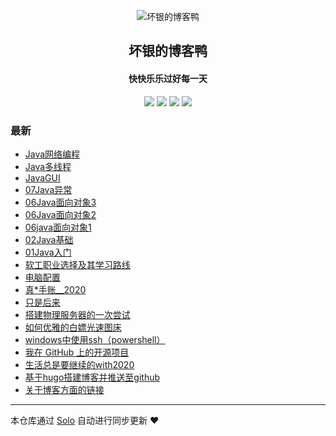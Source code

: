 <p align="center"><img alt="坏银的博客鸭" src="https://static.b3log.org/images/brand/solo-32.png"></p><h2 align="center">
坏银的博客鸭
</h2>

<h4 align="center">快快乐乐过好每一天</h4>
<p align="center"><a title="坏银的博客鸭" target="_blank" href="https://github.com/lmlx66/solo-blog"><img src="https://img.shields.io/github/last-commit/lmlx66/solo-blog.svg?style=flat-square&color=FF9900"></a>
<a title="GitHub repo size in bytes" target="_blank" href="https://github.com/lmlx66/solo-blog"><img src="https://img.shields.io/github/repo-size/lmlx66/solo-blog.svg?style=flat-square"></a>
<a title="Solo Version" target="_blank" href="https://github.com/88250/solo/releases"><img src="https://img.shields.io/badge/solo-4.3.0-f1e05a.svg?style=flat-square&color=blueviolet"></a>
<a title="Hits" target="_blank" href="https://github.com/88250/hits"><img src="https://hits.b3log.org/lmlx66/solo-blog.svg"></a></p>

### 最新

* [Java网络编程](http://39.100.73.157:--static_server_scheme=https--static_server_host=cdn.jsdelivr.net--static_server_port=--static_path=/gh/88250/solo/src/main/resources/articles/2020/07/24/1595580665272.html)
* [Java多线程](http://39.100.73.157:--static_server_scheme=https--static_server_host=cdn.jsdelivr.net--static_server_port=--static_path=/gh/88250/solo/src/main/resources/articles/2020/07/13/1594642549203.html)
* [JavaGUI](http://39.100.73.157:--static_server_scheme=https--static_server_host=cdn.jsdelivr.net--static_server_port=--static_path=/gh/88250/solo/src/main/resources/articles/2020/07/11/1594451206834.html)
* [07Java异常](http://39.100.73.157:--static_server_scheme=https--static_server_host=cdn.jsdelivr.net--static_server_port=--static_path=/gh/88250/solo/src/main/resources/articles/2020/07/07/1594113181685.html)
* [06Java面向对象3](http://39.100.73.157:--static_server_scheme=https--static_server_host=cdn.jsdelivr.net--static_server_port=--static_path=/gh/88250/solo/src/main/resources/articles/2020/07/07/1594093515520.html)
* [06Java面向对象2](http://39.100.73.157:--static_server_scheme=https--static_server_host=cdn.jsdelivr.net--static_server_port=--static_path=/gh/88250/solo/src/main/resources/articles/2020/07/07/1594087921646.html)
* [06java面向对象1](http://39.100.73.157:--static_server_scheme=https--static_server_host=cdn.jsdelivr.net--static_server_port=--static_path=/gh/88250/solo/src/main/resources/articles/2020/07/06/1594023715581.html)
* [02Java基础](http://39.100.73.157:--static_server_scheme=https--static_server_host=cdn.jsdelivr.net--static_server_port=--static_path=/gh/88250/solo/src/main/resources/articles/2020/07/06/1593999640193.html)
* [01Java入门](http://39.100.73.157:--static_server_scheme=https--static_server_host=cdn.jsdelivr.net--static_server_port=--static_path=/gh/88250/solo/src/main/resources/articles/2020/07/05/1593959975413.html)
* [软工职业选择及其学习路线](http://39.100.73.157:--static_server_scheme=https--static_server_host=cdn.jsdelivr.net--static_server_port=--static_path=/gh/88250/solo/src/main/resources/articles/2020/07/05/1593952447472.html)
* [电脑配置](http://39.100.73.157:--static_server_scheme=https--static_server_host=cdn.jsdelivr.net--static_server_port=--static_path=/gh/88250/solo/src/main/resources/articles/2020/06/11/1591885880542.html)
* [真*手账__2020](http://39.100.73.157:--static_server_scheme=https--static_server_host=cdn.jsdelivr.net--static_server_port=--static_path=/gh/88250/solo/src/main/resources/articles/2020/06/09/1591708469962.html)
* [只是后来](http://39.100.73.157:--static_server_scheme=https--static_server_host=cdn.jsdelivr.net--static_server_port=--static_path=/gh/88250/solo/src/main/resources/articles/2020/06/08/1591593743310.html)
* [搭建物理服务器的一次尝试](http://39.100.73.157:--static_server_scheme=https--static_server_host=cdn.jsdelivr.net--static_server_port=--static_path=/gh/88250/solo/src/main/resources/articles/2020/06/07/1591541419201.html)
* [如何优雅的白嫖光速图床](http://39.100.73.157:--static_server_scheme=https--static_server_host=cdn.jsdelivr.net--static_server_port=--static_path=/gh/88250/solo/src/main/resources/articles/2020/06/06/1591437220179.html)
* [windows中使用ssh（powershell）](http://39.100.73.157:--static_server_scheme=https--static_server_host=cdn.jsdelivr.net--static_server_port=--static_path=/gh/88250/solo/src/main/resources/articles/2020/06/05/1591327497139.html)
* [我在 GitHub 上的开源项目](http://39.100.73.157:--static_server_scheme=https--static_server_host=cdn.jsdelivr.net--static_server_port=--static_path=/gh/88250/solo/src/main/resources/my-github-repos)
* [生活总是要继续的with2020](http://39.100.73.157:--static_server_scheme=https--static_server_host=cdn.jsdelivr.net--static_server_port=--static_path=/gh/88250/solo/src/main/resources/articles/2020/06/04/1591283012058.html)
* [基于hugo搭建博客并推送至github](http://39.100.73.157:--static_server_scheme=https--static_server_host=cdn.jsdelivr.net--static_server_port=--static_path=/gh/88250/solo/src/main/resources/articles/2020/06/04/1591259421107.html)
* [关于博客方面的链接](http://39.100.73.157:--static_server_scheme=https--static_server_host=cdn.jsdelivr.net--static_server_port=--static_path=/gh/88250/solo/src/main/resources/articles/2020/06/04/1591259365375.html)



---

本仓库通过 [Solo](https://github.com/88250/solo) 自动进行同步更新 ❤️ 